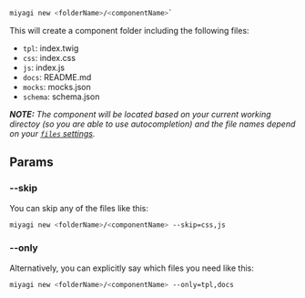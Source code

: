 ```bash
miyagi new <folderName>/<componentName>`
```

This will create a component folder including the following files:

- `tpl`: index.twig
- `css`: index.css
- `js`: index.js
- `docs`: README.md
- `mocks`: mocks.json
- `schema`: schema.json

_**NOTE:** The component will be located based on your current working directoy (so you are able to use autocompletion) and the file names depend on your [`files` settings](/configuration/options#files)._

## Params

### --skip

You can skip any of the files like this:

```bash
miyagi new <folderName>/<componentName> --skip=css,js
```

### --only

Alternatively, you can explicitly say which files you need like this:

```bash
miyagi new <folderName>/<componentName> --only=tpl,docs
```

